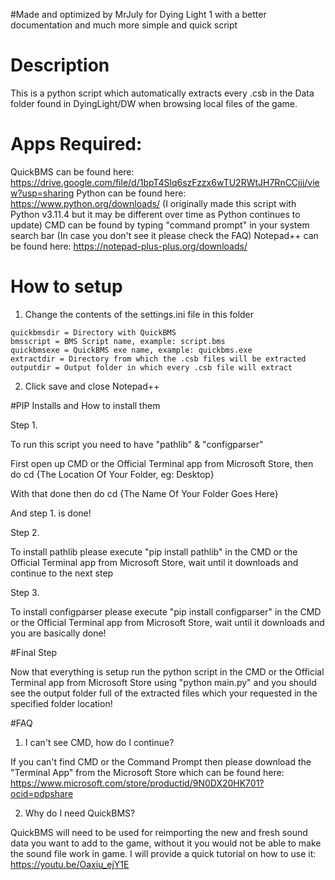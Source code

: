 #Made and optimized by MrJuly for Dying Light 1 with a better documentation and much more simple and quick script

# Description
This is a python script which automatically extracts every .csb in the Data folder found in DyingLight/DW when browsing local files of the game.

# Apps Required:
QuickBMS can be found here: https://drive.google.com/file/d/1bpT4Slq6szFzzx6wTU2RWtJH7RnCCjjj/view?usp=sharing
Python can be found here: https://www.python.org/downloads/ (I originally made this script with Python v3.11.4 but it may be different over time as Python continues to update)
CMD can be found by typing "command prompt" in your system search bar (In case you don't see it please check the FAQ)
Notepad++ can be found here: https://notepad-plus-plus.org/downloads/

# How to setup
1. Change the contents of the settings.ini file in this folder
```
quickbmsdir = Directory with QuickBMS
bmsscript = BMS Script name, example: script.bms
quickbmsexe = QuickBMS exe name, example: quickbms.exe
extractdir = Directory from which the .csb files will be extracted
outputdir = Output folder in which every .csb file will extract
```

2. Click save and close Notepad++

#PIP Installs and How to install them

Step 1.

To run this script you need to have "pathlib" & "configparser"

First open up CMD or the Official Terminal app from Microsoft Store, then do cd {The Location Of Your Folder, eg: Desktop}

With that done then do cd {The Name Of Your Folder Goes Here}

And step 1. is done!

Step 2.

To install pathlib please execute "pip install pathlib" in the CMD or the Official Terminal app from Microsoft Store, wait until it downloads and continue to the next step

Step 3.

To install configparser please execute "pip install configparser" in the CMD or the Official Terminal app from Microsoft Store, wait until it downloads and you are basically done!

#Final Step

Now that everything is setup run the python script in the CMD or the Official Terminal app from Microsoft Store using "python main.py" and you should see the output folder full of the extracted files which your requested
in the specified folder location!


#FAQ

1. I can't see CMD, how do I continue?

If you can't find CMD or the Command Prompt then please download the "Terminal App" from the Microsoft Store which can be found here: https://www.microsoft.com/store/productid/9N0DX20HK701?ocid=pdpshare

2. Why do I need QuickBMS?

QuickBMS will need to be used for reimporting the new and fresh sound data you want to add to the game, without it you would not be able to make the sound file work in game. I will provide a quick tutorial on how to use it:
https://youtu.be/Oaxiu_ejY1E